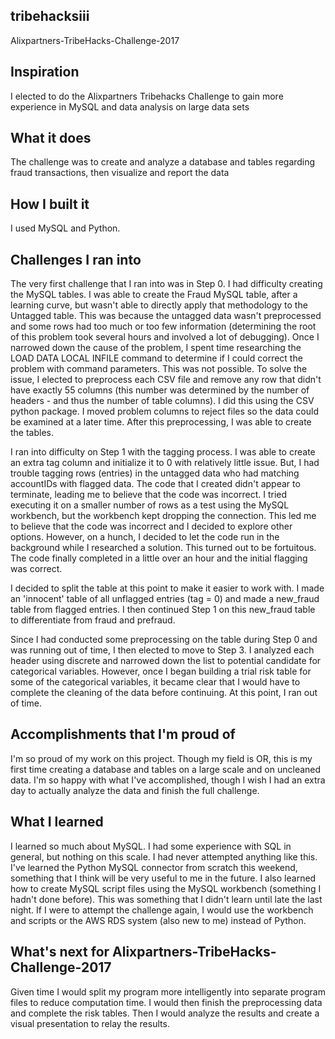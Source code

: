 ## tribehacksiii
Alixpartners-TribeHacks-Challenge-2017

## Inspiration
I elected to do the Alixpartners Tribehacks Challenge to gain more experience in MySQL and data analysis on large data sets

## What it does
The challenge was to create and analyze a database and tables regarding fraud transactions, then visualize and report the data

## How I built it
I used MySQL and Python. 

## Challenges I ran into
The very first challenge that I ran into was in Step 0. I had difficulty creating the MySQL tables. I was able to create the Fraud MySQL table, after a learning curve, but wasn't able to directly apply that methodology to the Untagged table. This was because the untagged data wasn't preprocessed and some rows had too much or too few information (determining the root of this problem took several hours and involved a lot of debugging). Once I narrowed down the cause of the problem, I spent time researching the LOAD DATA LOCAL INFILE command to determine if I could correct the problem with command parameters. This was not possible. To solve the issue, I elected to preprocess each CSV file and remove any row that didn't have exactly 55 columns (this number was determined by the number of headers - and thus the number of table columns). I did this using the CSV python package. I moved problem columns to reject files so the data could be examined at a later time. After this preprocessing, I was able to create the tables.

I ran into difficulty on Step 1 with the tagging process. I was able to create an extra tag column and initialize it to 0 with relatively little issue. But, I had trouble tagging rows (entries) in the untagged data who had matching accountIDs with flagged data. The code that I created didn't appear to terminate, leading me to believe that the code was incorrect. I tried executing it on a smaller number of rows as a test using the MySQL workbench, but the workbench kept dropping the connection. This led me to believe that the code was incorrect and I decided to explore other options. However, on a hunch, I decided to let the code run in the background while I researched a solution. This turned out to be fortuitous. The code finally completed in a little over an hour and the initial flagging was correct.

I decided to split the table at this point to make it easier to work with. I made an 'innocent' table of all unflagged entries (tag = 0) and made a new_fraud table from flagged entries. I then continued Step 1 on this new_fraud table to differentiate from fraud and prefraud.

Since I had conducted some preprocessing on the table during Step 0 and was running out of time, I then elected to move to Step 3. I analyzed each header using discrete and narrowed down the list to potential candidate for categorical variables. However, once I began building a trial risk table for some of the categorical variables, it became clear that I would have to complete the cleaning of the data before continuing. At this point, I ran out of time.

## Accomplishments that I'm proud of
I'm so proud of my work on this project. Though my field is OR, this is my first time creating a database and tables on a large scale and on uncleaned data. I'm so happy with what I've accomplished, though I wish I had an extra day to actually analyze the data and finish the full challenge.

## What I learned
I learned so much about MySQL. I had some experience with SQL in general, but nothing on this scale. I had never attempted anything like this. I've learned the Python MySQL connector from scratch this weekend, something that I think will be very useful to me in the future. I also learned how to create MySQL script files using the MySQL workbench (something I hadn't done before). This was something that I didn't learn until late the last night. If I were to attempt the challenge again, I would use the workbench and scripts or the AWS RDS system (also new to me) instead of Python. 

## What's next for Alixpartners-TribeHacks-Challenge-2017
Given time I would split my program more intelligently into separate program files to reduce computation time. I would then finish the preprocessing data and complete the risk tables. Then I would analyze the results and create a visual presentation to relay the results.

